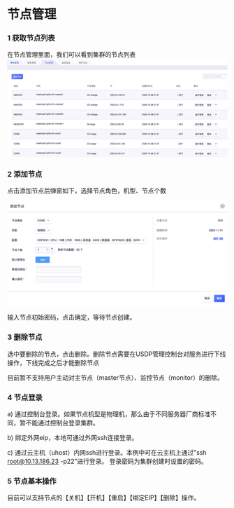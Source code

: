 # 节点管理

### 1 获取节点列表
在节点管理里面，我们可以看到集群的节点列表
![](/images/节点列表.png)

### 2 添加节点

点击添加节点后弹窗如下，选择节点角色，机型、节点个数

![](/images/添加节点.png)


输入节点初始密码，点击确定，等待节点创建。

### 3 删除节点

选中要删除的节点，点击删除。删除节点需要在USDP管理控制台对服务进行下线操作，下线完成之后才能删除节点

目前暂不支持用户主动对主节点（master节点）、监控节点（monitor）的删除。



### 4 节点登录

a) 通过控制台登录。如果节点机型是物理机，那么由于不同服务器厂商标准不同，暂不能通过控制台登录集群。

b) 绑定外网eip，本地可通过外网ssh连接登录。

c) 通过云主机（uhost）内网ssh进行登录。本例中可在云主机上通过”ssh root@10.13.186.23 -p22”进行登录。 登录密码为集群创建时设置的密码。

### 5 节点基本操作
目前可以支持节点的【关机】【开机】【重启】【绑定EIP】【删除】操作。







